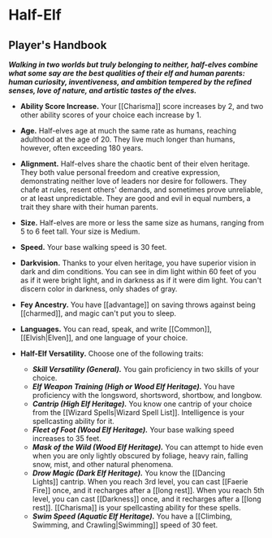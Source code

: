 # Half-Elf

## Player's Handbook

_**Walking in two worlds but truly belonging to neither, half-elves combine what some say are the best qualities of their elf and human parents: human curiosity, inventiveness, and ambition tempered by the refined senses, love of nature, and artistic tastes of the elves.**_

- **Ability Score Increase.** Your [[Charisma]] score increases by 2, and two other ability scores of your choice each increase by 1.

- **Age.** Half-elves age at much the same rate as humans, reaching adulthood at the age of 20. They live much longer than humans, however, often exceeding 180 years.

- **Alignment.** Half-elves share the chaotic bent of their elven heritage. They both value personal freedom and creative expression, demonstrating neither love of leaders nor desire for followers. They chafe at rules, resent others' demands, and sometimes prove unreliable, or at least unpredictable. They are good and evil in equal numbers, a trait they share with their human parents.

- **Size.** Half-elves are more or less the same size as humans, ranging from 5 to 6 feet tall. Your size is Medium.

- **Speed.** Your base walking speed is 30 feet.

- **Darkvision.** Thanks to your elven heritage, you have superior vision in dark and dim conditions. You can see in dim light within 60 feet of you as if it were bright light, and in darkness as if it were dim light. You can't discern color in darkness, only shades of gray.

- **Fey Ancestry.** You have [[advantage]] on saving throws against being [[charmed]], and magic can't put you to sleep.

- **Languages.** You can read, speak, and write [[Common]], [[Elvish|Elven]], and one language of your choice.

- **Half-Elf Versatility.** Choose one of the following traits:
    - _**Skill Versatility (General).**_ You gain proficiency in two skills of your choice.
    - _**Elf Weapon Training (High or Wood Elf Heritage).**_ You have proficiency with the longsword, shortsword, shortbow, and longbow.
    - _**Cantrip (High Elf Heritage).**_ You know one cantrip of your choice from the [[Wizard Spells|Wizard Spell List]]. Intelligence is your spellcasting ability for it.
    - _**Fleet of Foot (Wood Elf Heritage).**_ Your base walking speed increases to 35 feet.
    - _**Mask of the Wild (Wood Elf Heritage).**_ You can attempt to hide even when you are only lightly obscured by foliage, heavy rain, falling snow, mist, and other natural phenomena.
    - _**Drow Magic (Dark Elf Heritage).**_ You know the [[Dancing Lights]] cantrip. When you reach 3rd level, you can cast [[Faerie Fire]] once, and it recharges after a [[long rest]]. When you reach 5th level, you can cast [[Darkness]] once, and it recharges after a [[long rest]]. [[Charisma]] is your spellcasting ability for these spells.
    - _**Swim Speed (Aquatic Elf Heritage).**_ You have a [[Climbing, Swimming, and Crawling|Swimming]] speed of 30 feet. 